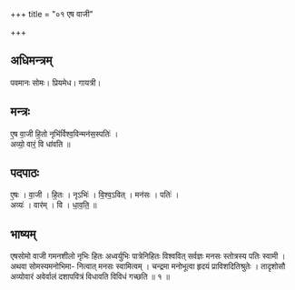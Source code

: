 +++
title = "०१ एष वाजी"

+++
## अधिमन्त्रम्
पवमानः सोमः। प्रियमेध। गायत्री।

## मन्त्रः
ए॒ष वा॒जी हि॒तो नृभि॑र्विश्व॒विन्मन॑स॒स्पतिः॑ ।  
अव्यो॒ वारं॒ वि धा॑वति ॥

## पदपाठः
ए॒षः । वा॒जी । हि॒तः । नृऽभिः॑ । वि॒श्व॒ऽवित् । मन॑सः । पतिः॑ ।  
अव्यः॑ । वार॑म् । वि । धा॒व॒ति॒ ॥

## भाष्यम्
एषसोमो वाजी गमनशीलो नृभिः हितः अध्वर्युभिः पात्रेनिहितः विश्ववित् सर्वज्ञः मनसः स्तोत्रस्य पतिः स्वामी । अथवा सोमस्यमनोभिमा- नित्वात् मनसः स्वामित्वम् । चन्द्रमा मनोभूत्वा हृदयं प्राविशदितिश्रुतेः । तादृशोसौ अव्योवारं अवेर्वालं दशापवित्रं विधावति विविधं गच्छति ॥ १ ॥